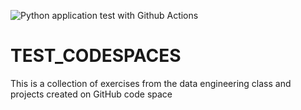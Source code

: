 ![Python application test with Github Actions](https://github.com/nogibjj/TEST_CODESPACES/actions/workflows/main.yml/badge.svg)


# TEST_CODESPACES
This is a collection of exercises from the data engineering class and projects created on GitHub code space

